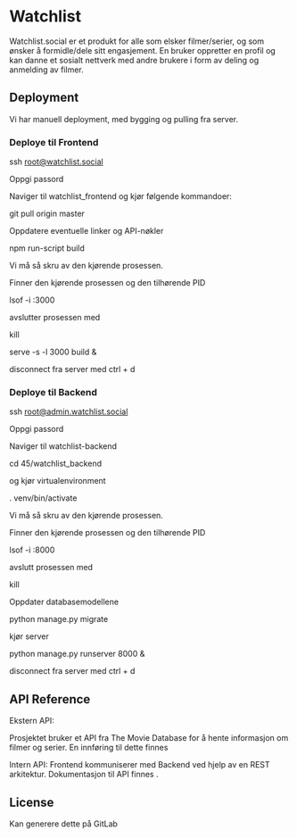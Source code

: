 # Watchlist
Watchlist.social er et produkt for alle som elsker filmer/serier, og som ønsker
å formidle/dele sitt engasjement. En bruker oppretter en profil og kan danne et
sosialt nettverk med andre brukere i form av deling og anmelding av filmer.


## Deployment
Vi har manuell deployment, med bygging og pulling fra server.

### Deploye til Frontend
ssh root@watchlist.social

Oppgi passord

Naviger til watchlist_frontend og kjør følgende kommandoer:

git pull origin master

Oppdatere eventuelle linker og API-nøkler

npm run-script build

Vi må så skru av den kjørende prosessen.

Finner den kjørende prosessen og den tilhørende PID

lsof -i :3000

avslutter prosessen med

kill <PID>

serve -s -l 3000 build &

disconnect fra server med ctrl + d

### Deploye til Backend
ssh root@admin.watchlist.social

Oppgi passord

Naviger til watchlist-backend 

cd 45/watchlist_backend

og kjør virtualenvironment

. venv/bin/activate

Vi må så skru av den kjørende prosessen.

Finner den kjørende prosessen og den tilhørende PID

lsof -i :8000

avslutt prosessen med

kill <PID>

Oppdater databasemodellene

python manage.py migrate

kjør server

python manage.py runserver 8000 &

disconnect fra server med ctrl + d

## API Reference
Ekstern API:

Prosjektet bruker et API fra The Movie Database for å hente informasjon om filmer og serier. En innføring til dette finnes <link>


Intern API:
Frontend kommuniserer med Backend ved hjelp av en REST arkitektur. Dokumentasjon til API finnes <link>. 

## License
Kan generere dette på GitLab